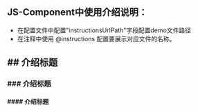 ## JS-Component中使用介绍说明：

- 在配置文件中配置"instructionsUrlPath"字段配置demo文件路径
- 在注释中使用 @instructions 配置要展示对应文件的名称。

## ## 介绍标题
### ### 介绍标题
#### #### 介绍标题
